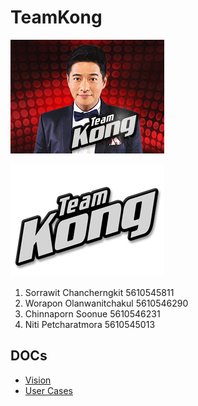 # TeamKong

![TeamKong](/pic.jpg)


![TeamKong](/label.png)

1. Sorrawit Chancherngkit 5610545811
2. Worapon Olanwanitchakul 5610546290
3. Chinnaporn Soonue 5610546231
4. Niti Petcharatmora 5610545013

## DOCs

* [Vision](https://github.com/SSD2015/TeamKong/blob/master/docs/Vision.md)
* [User Cases](https://github.com/SSD2015/TeamKong/blob/master/docs/Use%20Cases.md)
